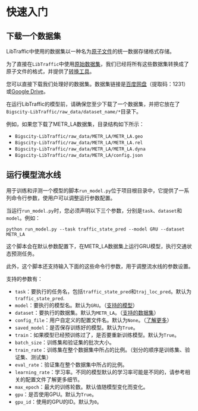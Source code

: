 # 快速入门

## 下载一个数据集

LibTraffic中使用的数据集以一种名为[原子文件](../user_guide/data/atomic_files.md)的统一数据存储格式存储。

为了直接在`LibTraffic`中使用[原始数据集](https://bigscity-libtraffic-docs.readthedocs.io/zh/latest/user_guide/data/raw_data.html)，我们已经将所有这些数据集转换成了原子文件的格式，并提供了[转换工具](https://github.com/LibTraffic/Bigscity-LibTraffic-Datasets)。

您可以直接下载我们处理好的数据集。数据集链接是[百度网盘](https://pan.baidu.com/s/1qEfcXBO-QwZfiT0G3IYMpQ)（提取码：1231）或[Google Drive](https://drive.google.com/drive/folders/1g5v2Gq1tkOq8XO0HDCZ9nOTtRpB6-gPe?usp=sharing)。

在运行LibTraffic的模型前，请确保您至少下载了一个数据集，并把它放在了`Bigscity-LibTraffic/raw_data/dataset_name/*`目录下。

例如，如果您下载了METR_LA数据集，目录结构如下所示：

- `Bigscity-LibTraffic/raw_data/METR_LA/METR_LA.geo`
- `Bigscity-LibTraffic/raw_data/METR_LA/METR_LA.rel`
- `Bigscity-LibTraffic/raw_data/METR_LA/METR_LA.dyna`
- `Bigscity-LibTraffic/raw_data/METR_LA/config.json`

## 运行模型流水线

用于训练和评测一个模型的脚本`run_model.py`位于项目根目录中，它提供了一系列命令行参数，使用户可以调整运行参数配置。

当运行`run_model.py`时，您必须声明以下三个参数，分别是`task`、`dataset`和`model`。例如：

```
python run_model.py --task traffic_state_pred --model GRU --dataset METR_LA
```

这个脚本会在默认参数配置下，在METR_LA数据集上运行GRU模型，执行交通状态预测任务。

此外，这个脚本还支持输入下面的这些命令行参数，用于调整流水线的参数设置。

支持的参数有：

- `task`：要执行的任务名，包括`traffic_state_pred`和`traj_loc_pred`。默认为`traffic_state_pred`.
- `model`：要执行的模型名。默认为`GRU`。（[支持的模型](https://bigscity-libtraffic-docs.readthedocs.io/zh/latest/user_guide/model.html)）
- `dataset`：要执行的数据集。默认为`METR_LA`。（[支持的数据集](https://bigscity-libtraffic-docs.readthedocs.io/zh/latest/user_guide/data/raw_data.html)）
- `config_file`：用户自定义的配置文件名。默认为`None`。（[了解更多](https://bigscity-libtraffic-docs.readthedocs.io/zh/latest/user_guide/config_settings.html)）
- `saved_model`：是否保存训练好的模型。默认为`True`。
- `train`：如果模型已经预训练过了，是否要重新训练模型。默认为`True`。
- `batch_size`：训练集和验证集的批次大小。
- `train_rate`：训练集在整个数据集中所占的比例。（划分的顺序是训练集、验证集、测试集）
- `eval_rate`：验证集在整个数据集中所占的比例。
- `learning_rate`：学习率。不同的模型默认的学习率可能是不同的，请参考相关的配置文件了解更多细节。
- `max_epoch`：最大的训练轮数。默认值随模型变化而变化。
- `gpu`：是否使用GPU。默认为`True`。
- `gpu_id`：使用的GPU的ID。默认为`0`。
